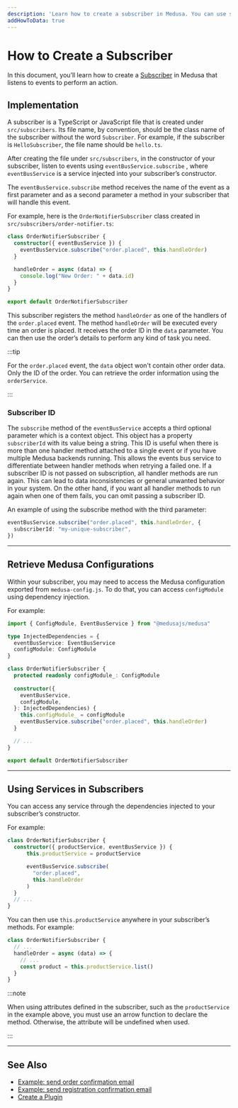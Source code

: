 ```yaml
---
description: 'Learn how to create a subscriber in Medusa. You can use subscribers to implement functionalities like sending an order confirmation email.'
addHowToData: true
---
```


# How to Create a Subscriber

In this document, you’ll learn how to create a [Subscriber](./subscribers.mdx) in Medusa that listens to events to perform an action.

## Implementation

A subscriber is a TypeScript or JavaScript file that is created under `src/subscribers`. Its file name, by convention, should be the class name of the subscriber without the word `Subscriber`. For example, if the subscriber is `HelloSubscriber`, the file name should be `hello.ts`.

After creating the file under `src/subscribers`, in the constructor of your subscriber, listen to events using `eventBusService.subscribe` , where `eventBusService` is a service injected into your subscriber’s constructor.

The `eventBusService.subscribe` method receives the name of the event as a first parameter and as a second parameter a method in your subscriber that will handle this event.

For example, here is the `OrderNotifierSubscriber` class created in `src/subscribers/order-notifier.ts`:

```ts title=src/subscribers/order-notifier.ts
class OrderNotifierSubscriber {
  constructor({ eventBusService }) {
    eventBusService.subscribe("order.placed", this.handleOrder)
  }

  handleOrder = async (data) => {
    console.log("New Order: " + data.id)
  }
}

export default OrderNotifierSubscriber
```

This subscriber registers the method `handleOrder` as one of the handlers of the `order.placed` event. The method `handleOrder` will be executed every time an order is placed. It receives the order ID in the `data` parameter. You can then use the order’s details to perform any kind of task you need.

:::tip

For the `order.placed` event, the `data` object won't contain other order data. Only the ID of the order. You can retrieve the order information using the `orderService`.

:::

### Subscriber ID

The `subscribe` method of the `eventBusService` accepts a third optional parameter which is a context object. This object has a property `subscriberId` with its value being a string. This ID is useful when there is more than one handler method attached to a single event or if you have multiple Medusa backends running. This allows the events bus service to differentiate between handler methods when retrying a failed one.
If a subscriber ID is not passed on subscription, all handler methods are run again. This can lead to data inconsistencies or general unwanted behavior in your system. On the other hand, if you want all handler methods to run again when one of them fails, you can omit passing a subscriber ID.

An example of using the subscribe method with the third parameter:

```ts
eventBusService.subscribe("order.placed", this.handleOrder, {
  subscriberId: "my-unique-subscriber",
})
```

---

## Retrieve Medusa Configurations

Within your subscriber, you may need to access the Medusa configuration exported from `medusa-config.js`. To do that, you can access `configModule` using dependency injection.

For example:

```ts
import { ConfigModule, EventBusService } from "@medusajs/medusa"

type InjectedDependencies = {
  eventBusService: EventBusService
  configModule: ConfigModule
}

class OrderNotifierSubscriber {
  protected readonly configModule_: ConfigModule
  
  constructor({
    eventBusService,
    configModule,
  }: InjectedDependencies) {
    this.configModule_ = configModule
    eventBusService.subscribe("order.placed", this.handleOrder)
  }

  // ...
}

export default OrderNotifierSubscriber
```

---

## Using Services in Subscribers

You can access any service through the dependencies injected to your subscriber’s constructor.

For example:

```ts title=src/subscribers/order-notifier.ts
class OrderNotifierSubscriber {
  constructor({ productService, eventBusService }) {
      this.productService = productService

      eventBusService.subscribe(
        "order.placed", 
        this.handleOrder
      )
  }
  // ...
}
```

You can then use `this.productService` anywhere in your subscriber’s methods. For example:

```ts title=src/subscribers/order-notifier.ts
class OrderNotifierSubscriber {
  // ...
  handleOrder = async (data) => {
    // ...
    const product = this.productService.list()
  }
}
```

:::note

When using attributes defined in the subscriber, such as the `productService` in the example above, you must use an arrow function to declare the method. Otherwise, the attribute will be undefined when used.

:::

---

## See Also

- [Example: send order confirmation email](../../modules/orders/backend/send-order-confirmation.md)
- [Example: send registration confirmation email](../../modules/customers/backend/send-confirmation.md)
- [Create a Plugin](../plugins/create.mdx)